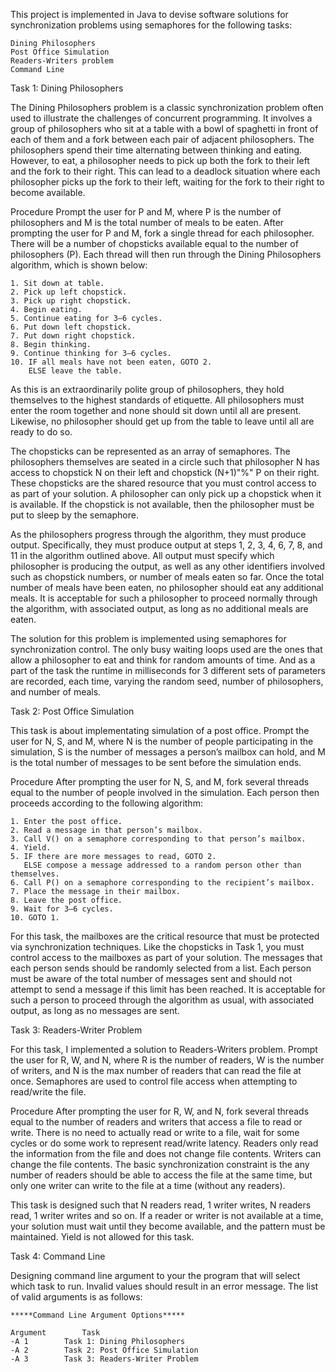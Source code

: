 This project is implemented in Java to devise software solutions for synchronization problems using semaphores for the following tasks:

	Dining Philosophers
	Post Office Simulation
	Readers-Writers problem
	Command Line

Task 1: Dining Philosophers

The Dining Philosophers problem is a classic synchronization problem often used to illustrate the challenges of concurrent programming. It involves a group of philosophers who sit at a table with a bowl 
of spaghetti in front of each of them and a fork between each pair of adjacent philosophers. The philosophers spend their time alternating between thinking and eating. However, to eat, a philosopher needs to
pick up both the fork to their left and the fork to their right. This can lead to a deadlock situation where each philosopher picks up the fork to their left, waiting for the fork to their right to become
available.


Procedure
Prompt the user for P and M, where P is the number of philosophers and M is the total number of meals to be eaten. After prompting the user for P and M, fork a single thread for each philosopher.
There will be a number of chopsticks available equal to the number of philosophers (P). Each thread will then run through the Dining Philosophers algorithm, which is shown below:

	1. Sit down at table.
	2. Pick up left chopstick.
	3. Pick up right chopstick.
	4. Begin eating.
	5. Continue eating for 3–6 cycles.
	6. Put down left chopstick.
	7. Put down right chopstick.
	8. Begin thinking.
	9. Continue thinking for 3–6 cycles.
	10. IF all meals have not been eaten, GOTO 2.
		ELSE leave the table.

As this is an extraordinarily polite group of philosophers, they hold themselves to the highest standards of etiquette. All philosophers must enter the room together and none should sit down until all are
present. Likewise, no philosopher should get up from the table to leave until all are ready to do so.

The chopsticks can be represented as an array of semaphores. The philosophers themselves are seated in a circle such that philosopher N has access to chopstick N on their left and chopstick (N+1)"\%" P on
their right. These chopsticks are the shared resource that you must control access to as part of your solution. A philosopher can only pick up a chopstick when it is available. If the chopstick is not
available, then the philosopher must be put to sleep by the semaphore.

As the philosophers progress through the algorithm, they must produce output. Specifically, they must produce output at steps 1, 2, 3, 4, 6, 7, 8, and 11 in the algorithm outlined above. All output must
specify which philosopher is producing the output, as well as any other identifiers involved such as chopstick numbers, or number of meals eaten so far.
Once the total number of meals have been eaten, no philosopher should eat any additional meals. It is acceptable for such a philosopher to proceed normally through the algorithm, with associated output, as
long as no additional meals are eaten.

The solution for this problem is implemented using semaphores for synchronization control. The only busy waiting loops used are the ones that allow a philosopher to eat and think for random amounts of time.
And as a part of the task the runtime in milliseconds for 3 different sets of parameters are recorded, each time, varying the random seed, number of philosophers, and number of meals.


Task 2: Post Office Simulation

This task is about implementating simulation of a post office. Prompt the user for N, S, and M, where N is the number of people participating in the simulation, S is the number of messages a person’s mailbox
can hold, and M is the total number of messages to be sent before the simulation ends.

Procedure
After prompting the user for N, S, and M, fork several threads equal to the number of people involved in the simulation. Each person then proceeds according to the following algorithm:

	1. Enter the post office.
	2. Read a message in that person’s mailbox.
	3. Call V() on a semaphore corresponding to that person’s mailbox.
	4. Yield.
	5. IF there are more messages to read, GOTO 2.
	   ELSE compose a message addressed to a random person other than themselves.
	6. Call P() on a semaphore corresponding to the recipient’s mailbox.
	7. Place the message in their mailbox.
	8. Leave the post office.
	9. Wait for 3–6 cycles.
	10. GOTO 1.

For this task, the mailboxes are the critical resource that must be protected via synchronization techniques. Like the chopsticks in Task 1, you must control access to the mailboxes as part of your solution.
The messages that each person sends should be randomly selected from a list.
Each person must be aware of the total number of messages sent and should not attempt to send a message if this limit has been reached. It is acceptable for such a person to proceed through the algorithm as
usual, with associated output, as long as no messages are sent.


Task 3: Readers-Writer Problem

For this task, I implemented a solution to Readers-Writers problem. Prompt the user for R, W, and N, where R is the number of readers, W is the number of writers, and N is the max number of readers that can
read the file at once. Semaphores are used to control file access when attempting to read/write the file.

Procedure
After prompting the user for R, W, and N, fork several threads equal to the number of readers and writers that access a file to read or write. There is no need to actually read or write to a file, wait for
some cycles or do some work to represent read/write latency. Readers only read the information from the file and does not change file contents. Writers can change the file contents. The basic synchronization
constraint is the any number of readers should be able to access the file at the same time, but only one writer can write to the file at a time (without any readers).

This task is designed such that N readers read, 1 writer writes, N readers read, 1 writer writes and so on. If a reader or writer is not available at a time, your solution must wait until they become available,
and the pattern must be maintained. Yield is not allowed for this task.

	
Task 4: Command Line

Designing command line argument to your the program that will select which task to run. Invalid values should result in an error message.
The list of valid arguments is as follows:

	*****Command Line Argument Options*****

	Argument		Task
	-A 1		Task 1: Dining Philosophers
	-A 2		Task 2: Post Office Simulation
	-A 3		Task 3: Readers-Writer Problem
